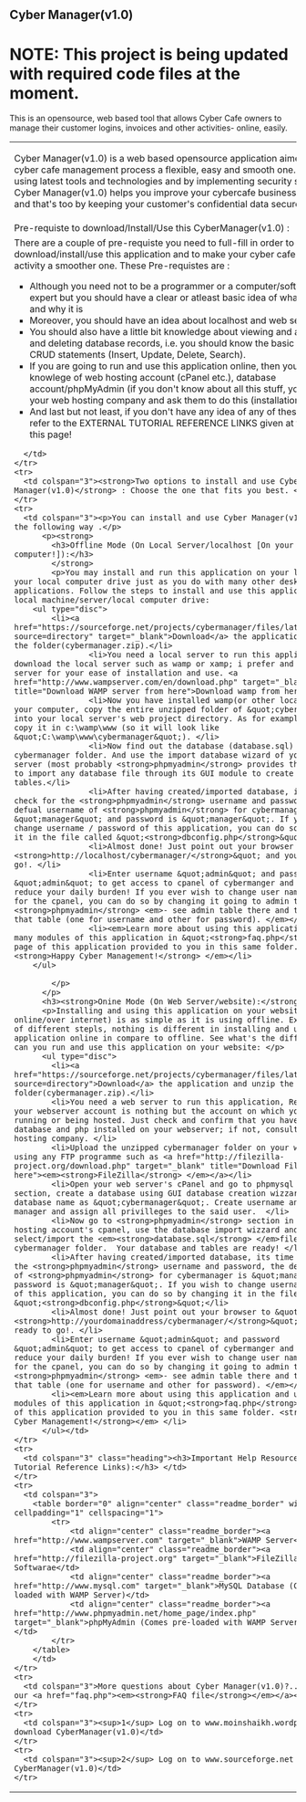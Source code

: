 ## Cyber Manager(v1.0)
# NOTE: This project is being updated with required code files at the moment.
This is an opensource, web based tool that allows Cyber Cafe owners to manage their customer logins, invoices and other activities- online, easily.
<table align="center" class="readme_border" cellpadding="1" cellspacing="2" width="670">
  <tbody>
    <tr>
      <td height="74" colspan="3"><p>Cyber Manager(v1.0) is a web based opensource application aimed at making cyber cafe management process a flexible, easy and smooth one. Developed using latest tools and technologies and by implementing security standards, Cyber Manager(v1.0) helps you improve your cybercafe business profit margins and that's too by keeping your customer's confidential data secured.</p>
        </td>
    </tr>
    <tr>
      <td colspan="3" class="heading">Pre-requiste to download/Install/Use this CyberManager(v1.0) : </td>
    </tr>
    <tr>
      <td colspan="3">There are a couple of pre-requiste you need to full-fill in order to download/install/use this application and to make your cyber cafe management activity a smoother one. These Pre-requistes are : 
	  <ul type="square">
	  	<li>Although you need not to be a programmer or a computer/software field expert but you should have a clear or atleast basic idea of what database is and why it is</li>
	    <li>Moreover, you should have an idea about localhost and  web server. </li>
	    <li>You should also have a little bit knowledge about viewing and adding/editing and deleting database records, i.e. you should know the basic databased CRUD statements (Insert, Update, Delete, Search).</li>
	    <li>If you are going to run and use this application online, then you should have knowlege of web hosting account (cPanel etc.), database account/phpMyAdmin (if you don't know about all this stuff, you can cosult your web hosting company and ask them to do this (installation ) for you! </li>
	    <li class="heading">And last but not least, if you don't have any idea of any of these terms, just refer to the  EXTERNAL TUTORIAL REFERENCE LINKS given at the bottom of this page!</li>
	  </ul>
	  
	  </td>
    </tr>
    <tr>
      <td colspan="3"><strong>Two options to install and use Cyber Manager(v1.0)</strong> : Choose the one that fits you best. </td>
    </tr>
    <tr>
      <td colspan="3"><p>You can install and use Cyber Manager(v1.0) in any of the following way .</p>
          <p><strong>
            <h3>Offline Mode (On Local Server/localhost [On your own computer!]):</h3>
            </strong>
            <p>You may install and run this application on your localhost or your local computer drive just as you do with many other desktop applications. Follow the steps to install and use this application on your local machine/server/local computer drive: 
		<ul type="disc">
			<li><a href="https://sourceforge.net/projects/cybermanager/files/latest/download?source=directory" target="_blank">Download</a> the application and unzip the folder(cybermanager.zip).</li>
				    <li>You need a local server to run this application, so download the local server such as wamp or xamp; i prefer and suggest wamp server for your ease of installation and use. <a href="http://www.wampserver.com/en/download.php" target="_blank" title="Download WAMP server from here">Download wamp from here</a>.</li>
				    <li>Now you have installed wamp(or other local server ) on your computer, copy the entire unzipped folder of &quot;cybermanager&quot; into your local server's web project directory. As for example for wamp - copy it in c:\wamp\www (so it will look like &quot;C:\wamp\www\cybermanager&quot;). </li>
		            <li>Now find out the database (database.sql) file in cybermanager folder. And use the import database wizard of your local server (most probably <strong>phpmyadmin</strong> provides this facility to import any database file through its GUI module to create database and tables.</li>
		            <li>After having created/imported database, its time to  check for the <strong>phpmyadmin</strong> username and password, the defual username of <strong>phpmyadmin</strong> for cybermanager is &quot;manager&quot; and password is &quot;manager&quot;. If you wish to change username / password of this application, you can do so by changing it in the file called &quot;<strong>dbconfig.php</strong>&quot;</li>
		            <li>Almost done! Just point out your browser to &quot;<strong>http://localhost/cybermanager/</strong>&quot; and you are ready to go!. </li>
		            <li>Enter username &quot;admin&quot; and password &quot;admin&quot; to get access to cpanel of cybermanger and start off to reduce your daily burden! If you ever wish to change user name or password for the cpanel, you can do so by changing it going to admin table in <strong>phpmyadmin</strong> <em>- see admin table there and two colum in that table (one for username and other for password). </em></li>
		            <li><em>Learn more about using this application and using many modules of this application in &quot;<strong>faq.php</strong>&quot; page of this application provided to you in this same folder. <strong>Happy Cyber Management!</strong> </em></li>
		</ul>
			
			</p>
          </p>
          <h3><strong>Onine Mode (On Web Server/website):</strong></h3>          
          <p>Installing and using this application on your website (simply online/over internet) is as simple as it is using offline. Except a couple of different stepls, nothing is different in installing and using this application online in compare to offline. See what's the different and how can you run and use this application on your website: </p>
          <ul type="disc">
            <li><a href="https://sourceforge.net/projects/cybermanager/files/latest/download?source=directory">Download</a> the application and unzip the folder(cybermanager.zip).</li>
            <li>You need a web server to run this application, Remember that your webserver account is nothing but the account on which your website is running or being hosted. Just check and confirm that you have gotta mysql database and php installed on your webserver; if not, consult your web hosting company. </li>
            <li>Upload the unzipped cybermanager folder on your web server using any FTP programme such as <a href="http://filezilla-project.org/download.php" target="_blank" title="Download FileZilla from here"><em><strong>FileZilla</strong> </em></a></li>
            <li>Open your web server's cPanel and go to phpmysql database section, create a database using GUI database creation wizzard; write database name as &quot;cybermanager&quot;. Create username and password as manager and assign all privilleges to the said user.  </li>
            <li>Now go to <strong>phpmyadmin</strong> section in your web hosting account's cpanel, use the database import wizzard and select/import the <em><strong>database.sql</strong> </em>file from the cybermanager folder.  Your database and tables are ready! </li>
            <li>After having created/imported database, its time to  check for the <strong>phpmyadmin</strong> username and password, the defual username of <strong>phpmyadmin</strong> for cybermanager is &quot;manager&quot; and password is &quot;manager&quot;. If you wish to change username / password of this application, you can do so by changing it in the file called &quot;<strong>dbconfig.php</strong>&quot;</li>
            <li>Almost done! Just point out your browser to &quot;<strong>http://yourdomainaddress/cybermanager/</strong>&quot; and you are ready to go!. </li>
            <li>Enter username &quot;admin&quot; and password &quot;admin&quot; to get access to cpanel of cybermanger and start off to reduce your daily burden! If you ever wish to change user name or password for the cpanel, you can do so by changing it going to admin table in <strong>phpmyadmin</strong> <em>- see admin table there and two colum in that table (one for username and other for password). </em></li>
            <li><em>Learn more about using this application and using many modules of this application in &quot;<strong>faq.php</strong>&quot; page of this application provided to you in this same folder. <strong>Happy Cyber Management!</strong></em> </li>
          </ul></td>
    </tr>
	<tr>
	  <td colspan="3" class="heading"><h3>Important Help Resources (External Tutorial Reference Links):</h3> </td>
    </tr>
	<tr>
	  <td colspan="3">
	  	<table border="0" align="center" class="readme_border" width="auto" cellpadding="1" cellspacing="1">
			<tr>
				<td align="center" class="readme_border"><a href="http://www.wampserver.com" target="_blank">WAMP Server</a></td>
				<td align="center" class="readme_border"><a href="http://filezilla-project.org" target="_blank">FileZilla FTP Softwarae</td>
				<td align="center" class="readme_border"><a href="http://www.mysql.com" target="_blank">MySQL Database (Comes pre-loaded with WAMP Server)</td>
				<td align="center" class="readme_border"><a href="http://www.phpmyadmin.net/home_page/index.php" target="_blank">phpMyAdmin (Comes pre-loaded with WAMP Server/MySQL</a></td>
			</tr>
		</table>
        </td>
    </tr>
	<tr>
	  <td colspan="3">More questions about Cyber Manager(v1.0)?....Read out our <a href="faq.php"><em><strong>FAQ file</strong></em></a></td>
    </tr>
	<tr>
	  <td colspan="3"><sup>1</sup> Log on to www.moinshaikh.wordpress.com to download CyberManager(v1.0)</td>
    </tr>
	<tr>
	  <td colspan="3"><sup>2</sup> Log on to www.sourceforge.net to download CyberManager(v1.0)</td>
    </tr>
  </tbody>
</table>
